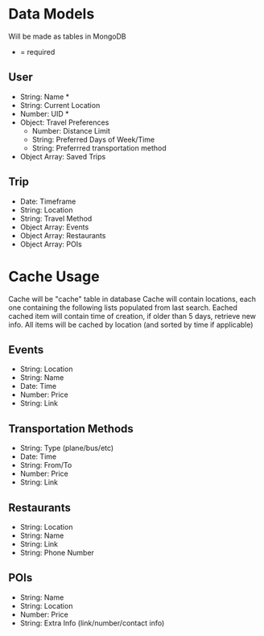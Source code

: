 # Data Models

Will be made as tables in MongoDB
* = required

## User
- String: Name *
- String: Current Location
- Number: UID *
- Object: Travel Preferences
	- Number: Distance Limit
	- String: Preferred Days of Week/Time
	- String: Preferrred transportation method
- Object Array: Saved Trips

## Trip
- Date: Timeframe
- String: Location
- String: Travel Method
- Object Array: Events
- Object Array: Restaurants
- Object Array: POIs


# Cache Usage

Cache will be "cache" table in database
Cache will contain locations, each one containing the following lists populated from last search. 
Eached cached item will contain time of creation, if older than 5 days, retrieve new info.
All items will be cached by location (and sorted by time if applicable)

## Events
- String: Location
- String: Name
- Date: Time
- Number: Price
- String: Link

## Transportation Methods
- String: Type (plane/bus/etc)
- Date: Time
- String: From/To
- Number: Price
- String: Link

## Restaurants
- String: Location
- String: Name
- String: Link
- String: Phone Number

## POIs
- String: Name
- String: Location
- Number: Price
- String: Extra Info (link/number/contact info)